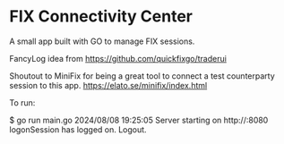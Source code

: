 # FIX Connectivity Center

A small app built with GO to manage FIX sessions.

FancyLog idea from https://github.com/quickfixgo/traderui

Shoutout to MiniFix for being a great tool to connect a test counterparty session to this app.
https://elato.se/minifix/index.html

To run:

$ go run main.go
2024/08/08 19:25:05 Server starting on http://:8080
logonSession has logged on.
Logout.
